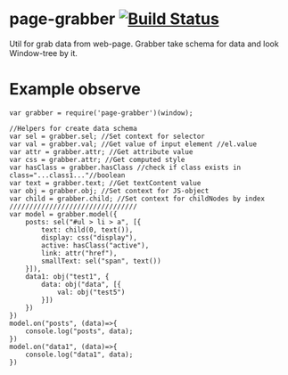 # page-grabber [![Build Status](https://travis-ci.org/arvitaly/page-grabber.svg?branch=master)](https://travis-ci.org/arvitaly/page-grabber)
Util for grab data from web-page. Grabber take schema for data and look Window-tree by it. 

# Example observe

    var grabber = require('page-grabber')(window);

    //Helpers for create data schema
    var sel = grabber.sel; //Set context for selector
    var val = grabber.val; //Get value of input element //el.value
    var attr = grabber.attr; //Get attribute value
    var css = grabber.attr; //Get computed style
    var hasClass = grabber.hasClass //check if class exists in class="...class1..."//boolean
    var text = grabber.text; //Get textContent value
    var obj = grabber.obj; //Set context for JS-object
    var child = grabber.child; //Set context for childNodes by index
    ////////////////////////////////
    var model = grabber.model({
        posts: sel("#ul > li > a", [{
            text: child(0, text()),
            display: css("display"),
            active: hasClass("active"),
            link: attr("href"),
            smallText: sel("span", text())
        }]),
        data1: obj("test1", {
            data: obj("data", [{
                val: obj("test5")
            }])
        })
    })
    model.on("posts", (data)=>{
        console.log("posts", data);
    })
    model.on("data1", (data)=>{
        console.log("data1", data);
    })    